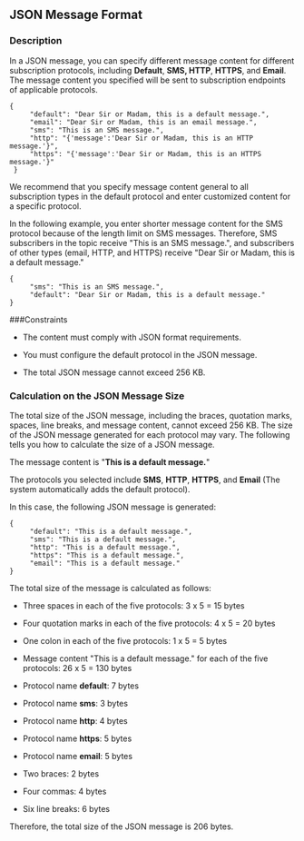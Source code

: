 ## JSON Message Format

### Description

In a JSON message, you can specify different message content for different subscription protocols, including **Default**, **SMS, HTTP**, **HTTPS**, and **Email**. The message content you specified will be sent to subscription endpoints of applicable protocols.

    {
	     "default": "Dear Sir or Madam, this is a default message.",
	     "email": "Dear Sir or Madam, this is an email message.",
	     "sms": "This is an SMS message.",
	     "http": "{'message':'Dear Sir or Madam, this is an HTTP message.'}",
	     "https": "{'message':'Dear Sir or Madam, this is an HTTPS message.'}"
     }

We recommend that you specify message content general to all subscription types in the default protocol and enter customized content for a specific protocol.

In the following example, you enter shorter message content for the SMS protocol because of the length limit on SMS messages. Therefore, SMS subscribers in the topic receive "This is an SMS message.", and subscribers of other types (email, HTTP, and HTTPS) receive "Dear Sir or Madam, this is a default message."

    {
	     "sms": "This is an SMS message.",
	     "default": "Dear Sir or Madam, this is a default message."
    }

###Constraints

- The content must comply with JSON format requirements.

- You must configure the default protocol in the JSON message.

- The total JSON message cannot exceed 256 KB.

### Calculation on the JSON Message Size

The total size of the JSON message, including the braces, quotation marks, spaces, line breaks, and message content, cannot exceed 256 KB. The size of the JSON message generated for each protocol may vary. The following tells you how to calculate the size of a JSON message.

The message content is "**This is a default message.**"

The protocols you selected include **SMS**, **HTTP**, **HTTPS**, and **Email** (The system automatically adds the default protocol).

In this case, the following JSON message is generated:

    {
	     "default": "This is a default message.",
	     "sms": "This is a default message.",
	     "http": "This is a default message.",
	     "https": "This is a default message.",
	     "email": "This is a default message."
    }

The total size of the message is calculated as follows:

- Three spaces in each of the five protocols: 3 x 5 = 15 bytes

- Four quotation marks in each of the five protocols: 4 x 5 = 20 bytes

- One colon in each of the five protocols: 1 x 5 = 5 bytes

- Message content "This is a default message." for each of the five protocols: 26 x 5 = 130 bytes

- Protocol name **default**: 7 bytes

- Protocol name **sms**: 3 bytes

- Protocol name **http**: 4 bytes

- Protocol name **https**: 5 bytes

- Protocol name **email**: 5 bytes

- Two braces: 2 bytes

- Four commas: 4 bytes

- Six line breaks: 6 bytes

Therefore, the total size of the JSON message is 206 bytes.
